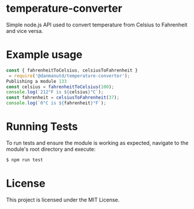 # temperature-converter
Simple node.js API used to convert temperature from Celsius to Fahrenheit and vice versa.

# Example usage
```js
const { fahrenheitToCelsius, celsiusToFahrenheit }
 = require('@danmanutd/temperature-converter');
Publishing a module 133
const celsius = fahrenheitToCelsius(100);
console.log(`212°F is ${celsius}°C`);
const fahrenheit = celsiusToFahrenheit(37);
console.log(`0°C is ${fahrenheit}°F`);
```
# Running Tests
 To run tests and ensure the module is working as expected,
navigate to the module's root directory and execute:
```sh
$ npm run test
```
# License
This project is licensed under the MIT License.
